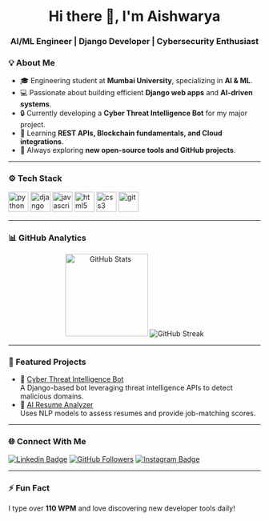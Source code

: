 <!-- Header -->
<h1 align="center">Hi there 👋, I'm Aishwarya</h1>
<h3 align="center">AI/ML Engineer | Django Developer | Cybersecurity Enthusiast</h3>

<!-- About Me -->
### 💡 About Me
- 🎓 Engineering student at **Mumbai University**, specializing in **AI & ML**.  
- 💻 Passionate about building efficient **Django web apps** and **AI-driven systems**.  
- 🔒 Currently developing a **Cyber Threat Intelligence Bot** for my major project.  
- 🌱 Learning **REST APIs, Blockchain fundamentals, and Cloud integrations**.  
- 🧠 Always exploring **new open-source tools and GitHub projects**.  

---

<!-- Skills -->
### ⚙️ Tech Stack
<p align="left">
  <img src="https://cdn.jsdelivr.net/gh/devicons/devicon/icons/python/python-original.svg" alt="python" width="40" height="40"/>
  <img src="https://cdn.jsdelivr.net/gh/devicons/devicon/icons/django/django-plain.svg" alt="django" width="40" height="40"/>
  <img src="https://cdn.jsdelivr.net/gh/devicons/devicon/icons/javascript/javascript-original.svg" alt="javascript" width="40" height="40"/>
  <img src="https://cdn.jsdelivr.net/gh/devicons/devicon/icons/html5/html5-original.svg" alt="html5" width="40" height="40"/>
  <img src="https://cdn.jsdelivr.net/gh/devicons/devicon/icons/css3/css3-original.svg" alt="css3" width="40" height="40"/>
  <img src="https://cdn.jsdelivr.net/gh/devicons/devicon/icons/git/git-original.svg" alt="git" width="40" height="40"/>
</p>

---

<!-- GitHub Stats -->
### 📊 GitHub Analytics
<p align="center">
  <img src="https://github-readme-stats.vercel.app/api?username=aishwarya101&show_icons=true&theme=radical" alt="GitHub Stats" height="165"/>
  <img src="https://github-readme-streak-stats.herokuapp.com/?user=aishwarya101&theme=radical" alt="GitHub Streak"/>
</p>

---

<!-- Projects -->
### 🚀 Featured Projects
- 🔐 [Cyber Threat Intelligence Bot](https://github.com/aishwarya101/cyber-threat-intelligence-bot)  
  A Django-based bot leveraging threat intelligence APIs to detect malicious domains.
- 🤖 [AI Resume Analyzer](https://github.com/aishwarya101/ai-resume-analyzer)  
  Uses NLP models to assess resumes and provide job-matching scores.

---

<!-- Contact -->
### 🌐 Connect With Me
[![Linkedin Badge](https://img.shields.io/badge/LinkedIn-blue?style=flat&logo=Linkedin)](https://linkedin.com/in/aishwarya101)
[![GitHub Followers](https://img.shields.io/github/followers/aishwarya101?label=Follow&style=social)](https://github.com/aishwarya101)
[![Instagram Badge](https://img.shields.io/badge/Instagram-purple?style=flat&logo=instagram)](https://instagram.com/aishwarya.dev)

---

<!-- Fun -->
### ⚡ Fun Fact
I type over **110 WPM** and love discovering new developer tools daily!
